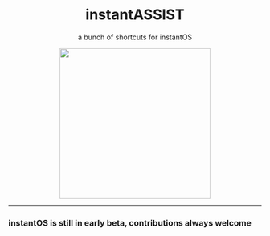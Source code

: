 <div align="center">
    <h1>instantASSIST</h1>
    <p>a bunch of shortcuts for instantOS</p>
    <img width="300" height="300" src="https://raw.githubusercontent.com/instantOS/instantLOGO/master/png/assist.png">
</div>

--------
### instantOS is still in early beta, contributions always welcome
